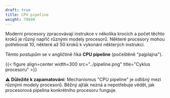 ```yaml
---
draft: true
title: CPU pipeline
weight: 79940
---
```


Moderní procesory zpracovávají instrukce v několika krocích a počet těchto kroků je různý napříč různými modely procesorů. Některé procesory mohou potřebovat 10, některé až 50 kroků k vykonání některých instrukcí.

Těmto *postupům* se v angličtině říká **CPU pipeline** (počeštěně "pajplajna").

{{< figure align=center width=300 src="../pipeline.png" title="Cyklus procesoru" >}}

⚠️ **Důležité k zapamatování**: Mechanismus "CPU pipeline" je odlišný mezi různými modely procesorů. Běžný ajťák nezná a nepotřebuje vědět, jak procesorová pipelina konkrétního procesoru funguje.  